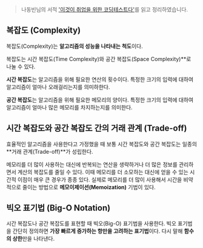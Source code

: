 > 나동빈님의 서적 ['이것이 취업을 위한 코딩테스트다'](https://play.google.com/store/books/details/%EB%82%98%EB%8F%99%EB%B9%88_%EC%9D%B4%EA%B2%83%EC%9D%B4_%EC%B7%A8%EC%97%85%EC%9D%84_%EC%9C%84%ED%95%9C_%EC%BD%94%EB%94%A9_%ED%85%8C%EC%8A%A4%ED%8A%B8%EB%8B%A4_with_%ED%8C%8C%EC%9D%B4%EC%8D%AC?id=vBz-DwAAQBAJ)를 읽고 정리하였습니다.



## 복잡도 (Complexity)

복잡도(Complexity)는 **알고리즘의 성능을 나타내는 척도**이다.

복잡도는 시간 복잡도(Time Complexity)와 공간 복잡도(Space Complexity)**로 나눌 수 있다.

**시간 복잡도**는 알고리즘을 위해 필요한 연산의 횟수이다. 특정한 크기의 입력에 대하여 알고리즘이 얼마나 오래걸리는지를 의미하한다.

**공간 복잡도**는 알고리즘을 위해 필요한 메모리의 양이다. 특정한 크기의 입력에 대하여 알고리즘이 얼마나 많은 메모리를 차지하는지를 의미한다.



## 시간 복잡도와 공간 복잡도 간의 거래 관계 (Trade-off)

효율적인 알고리즘을 사용한다고 가정했을 때 보통 시간 복잡도와 공간 복잡도는 일종의 **거래 관계(Trade-off)**가 성립한다.

메모리를 더 많이 사용하는 대신에 반복되는 연산을 생략하거나 더 많은 정보를 관리하면서 계산의 복잡도를 줄일 수 있다. 이때 메모리를 더 소모하는 대신에 얻을 수 있는 시간적 이점이 매우 큰 경우가 종종 있다. 실제로 메모리를 더 많이 사용해서 시간을 비약적으로 줄이는 방법으로 **메모이제이션(Memoization)** 기법이 있다.



## 빅오 표기법 (Big-O Notation)

시간 복잡도나 공간 복잡도를 표현할 때 빅오(Big-O) 표기법을 사용한다. 빅오 표기법을 간단히 정의하면 **가장 빠르게 증가하는 항만을 고려하는 표기법**이다. 다시 말해 **함수의 상한**만을 나타낸다.



